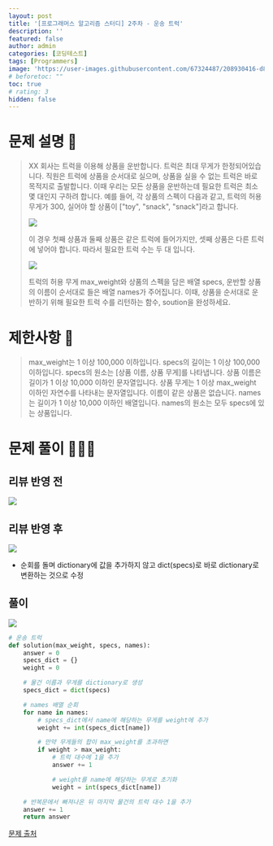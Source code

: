 ```yaml
---
layout: post
title: '[프로그래머스 알고리즘 스터디] 2주차 - 운송 트럭'
description: ''
featured: false
author: admin
categories: [코딩테스트]
tags: [Programmers]
image: 'https://user-images.githubusercontent.com/67324487/208930416-d814312b-2f13-45c6-a534-5e92917a1329.png'
# beforetoc: ""
toc: true
# rating: 3
hidden: false
---
```


# 문제 설명 📑

> XX 회사는 트럭을 이용해 상품을 운반합니다. 트럭은 최대 무게가 한정되어있습니다. 직원은 트럭에 상품을 순서대로 실으며, 상품을 실을 수 없는 트럭은 바로 목적지로 출발합니다. 이때 우리는 모든 상품을 운반하는데 필요한 트럭은 최소 몇 대인지 구하려 합니다.
> 예를 들어, 각 상품의 스펙이 다음과 같고, 트럭의 허용 무게가 300, 실어야 할 상품이 ["toy", "snack", "snack"]라고 합니다.
>
> ![](https://velog.velcdn.com/images/carmine/post/624fb9ee-da2e-471c-83da-6d8677b5e23c/image.png)
>
> 이 경우 첫째 상품과 둘째 상품은 같은 트럭에 들어가지만, 셋째 상품은 다른 트럭에 넣어야 합니다. 따라서 필요한 트럭 수는 두 대 입니다.
>
> ![](https://velog.velcdn.com/images/carmine/post/49f0ca26-388d-4eff-91cf-51328e0041a4/image.png)
>
> 트럭의 허용 무게 max_weight와 상품의 스펙을 담은 배열 specs, 운반할 상품의 이름이 순서대로 들은 배열 names가 주어집니다. 이때, 상품을 순서대로 운반하기 위해 필요한 트럭 수를 리턴하는 함수, soution을 완성하세요.

# 제한사항 🚫

> max_weight는 1 이상 100,000 이하입니다.
> specs의 길이는 1 이상 100,000 이하입니다.
> specs의 원소는 [상품 이름, 상품 무게]를 나타냅니다.
> 상품 이름은 길이가 1 이상 10,000 이하인 문자열입니다.
> 상품 무게는 1 이상 max_weight 이하인 자연수를 나타내는 문자열입니다.
> 이름이 같은 상품은 없습니다.
> names는 길이가 1 이상 10,000 이하인 배열입니다.
> names의 원소는 모두 specs에 있는 상품입니다.

# 문제 풀이 👩🏻‍💻

## 리뷰 반영 전

![](https://velog.velcdn.com/images/carmine/post/1496160d-076d-461a-9bd9-8e93d8c59450/image.png)

## 리뷰 반영 후

![](https://velog.velcdn.com/images/carmine/post/b495787d-9c8e-4a4f-bb0f-7e9765c28ba1/image.png)

- 순회를 돌며 dictionary에 값을 추가하지 않고 dict(specs)로 바로 dictionary로 변환하는 것으로 수정

## 풀이

![](https://velog.velcdn.com/images/carmine/post/77718771-1e80-4466-8a7a-d8b35949c812/image.png)

```python
# 운송 트럭
def solution(max_weight, specs, names):
    answer = 0
    specs_dict = {}
    weight = 0

    # 물건 이름과 무게를 dictionary로 생성
    specs_dict = dict(specs)

    # names 배열 순회
    for name in names:
        # specs_dict에서 name에 해당하는 무게를 weight에 추가
        weight += int(specs_dict[name])

        # 만약 무게들의 합이 max_weight를 초과하면
        if weight > max_weight:
            # 트럭 대수에 1을 추가
            answer += 1

            # weight를 name에 해당하는 무게로 초기화
            weight = int(specs_dict[name])

    # 반복문에서 빠져나온 뒤 마지막 물건의 트럭 대수 1을 추가
    answer += 1
    return answer
```

[문제 출처](https://programmers.co.kr/learn/challenges)
